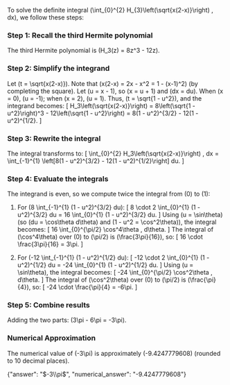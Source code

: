

To solve the definite integral \(\int_{0}^{2} H_{3}\left(\sqrt{x(2-x)}\right) \, dx\), we follow these steps:

### Step 1: Recall the third Hermite polynomial
The third Hermite polynomial is \(H_3(z) = 8z^3 - 12z\).

### Step 2: Simplify the integrand
Let \(t = \sqrt{x(2-x)}\). Note that \(x(2-x) = 2x - x^2 = 1 - (x-1)^2\) (by completing the square). Let \(u = x - 1\), so \(x = u + 1\) and \(dx = du\). When \(x = 0\), \(u = -1\); when \(x = 2\), \(u = 1\). Thus, \(t = \sqrt{1 - u^2}\), and the integrand becomes:
\[
H_3\left(\sqrt{x(2-x)}\right) = 8\left(\sqrt{1 - u^2}\right)^3 - 12\left(\sqrt{1 - u^2}\right) = 8(1 - u^2)^{3/2} - 12(1 - u^2)^{1/2}.
\]

### Step 3: Rewrite the integral
The integral transforms to:
\[
\int_{0}^{2} H_3\left(\sqrt{x(2-x)}\right) \, dx = \int_{-1}^{1} \left[8(1 - u^2)^{3/2} - 12(1 - u^2)^{1/2}\right] du.
\]

### Step 4: Evaluate the integrals
The integrand is even, so we compute twice the integral from \(0\) to \(1\):
1. For \(8 \int_{-1}^{1} (1 - u^2)^{3/2} du\):
   \[
   8 \cdot 2 \int_{0}^{1} (1 - u^2)^{3/2} du = 16 \int_{0}^{1} (1 - u^2)^{3/2} du.
   \]
   Using \(u = \sin\theta\) (so \(du = \cos\theta d\theta\) and \(1 - u^2 = \cos^2\theta\)), the integral becomes:
   \[
   16 \int_{0}^{\pi/2} \cos^4\theta \, d\theta.
   \]
   The integral of \(\cos^4\theta\) over \(0\) to \(\pi/2\) is \(\frac{3\pi}{16}\), so:
   \[
   16 \cdot \frac{3\pi}{16} = 3\pi.
   \]

2. For \(-12 \int_{-1}^{1} (1 - u^2)^{1/2} du\):
   \[
   -12 \cdot 2 \int_{0}^{1} (1 - u^2)^{1/2} du = -24 \int_{0}^{1} (1 - u^2)^{1/2} du.
   \]
   Using \(u = \sin\theta\), the integral becomes:
   \[
   -24 \int_{0}^{\pi/2} \cos^2\theta \, d\theta.
   \]
   The integral of \(\cos^2\theta\) over \(0\) to \(\pi/2\) is \(\frac{\pi}{4}\), so:
   \[
   -24 \cdot \frac{\pi}{4} = -6\pi.
   \]

### Step 5: Combine results
Adding the two parts: \(3\pi - 6\pi = -3\pi\).

### Numerical Approximation
The numerical value of \(-3\pi\) is approximately \(-9.4247779608\) (rounded to 10 decimal places).

{"answer": "$-3\\pi$", "numerical_answer": "-9.4247779608"}